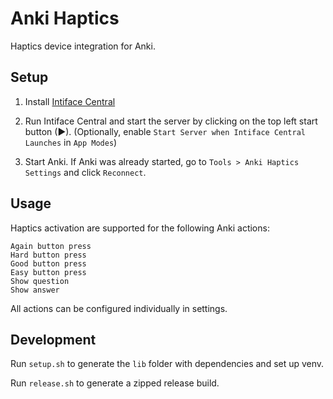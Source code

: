 # Anki Haptics

Haptics device integration for Anki.

## Setup

1. Install [Intiface Central](https://intiface.com/central/)

2. Run Intiface Central and start the server by clicking on the top left start button (▶). (Optionally, enable `Start Server when Intiface Central Launches` in `App Modes`)

3. Start Anki. If Anki was already started, go to `Tools > Anki Haptics Settings` and click `Reconnect`.

## Usage

Haptics activation are supported for the following Anki actions:

```
Again button press
Hard button press
Good button press
Easy button press
Show question
Show answer
```

All actions can be configured individually in settings.

## Development

Run `setup.sh` to generate the `lib` folder with dependencies and set up venv.

Run `release.sh` to generate a zipped release build.
